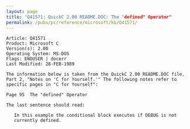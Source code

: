 ```yaml
---
layout: page
title: "Q41571: QuickC 2.00 README.DOC: The "defined" Operator"
permalink: /pubs/pc/reference/microsoft/kb/Q41571/
---
```


	Article: Q41571
	Product: Microsoft C
	Version(s): 2.00
	Operating System: MS-DOS
	Flags: ENDUSER | docerr
	Last Modified: 28-FEB-1989
	
	The information below is taken from the QuickC 2.00 README.DOC file,
	Part 2, "Notes on 'C for Yourself.'" The following notes refer to
	specific pages in "C for Yourself":
	
	Page 95  The "defined" Operator
	
	The last sentence should read:
	
	   In this example the conditional block executes if DEBUG is not
	   currently defined.
